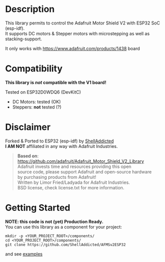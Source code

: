 # Description

This library permits to control the Adafruit Motor Shield V2 with ESP32 SoC (esp-idf).    
It supports DC motors & Stepper motors with microstepping as well as stacking-support.  


It only works with https://www.adafruit.com/products/1438 board  

# Compatibility
<b>This library is *not* compatible with the V1 board!</b>  

Tested on ESP32D0WDQ6 (DevKitC)  
 - DC Motors: tested (OK)  
 - Steppers: <b>not</b> tested (?)  

# Disclaimer

Forked & Ported to ESP32 (esp-idf) by [ShellAddicted](https://github.com/ShellAddicted)  
<b>I AM NOT</b> affiliated in any way with Adafruit Industries.

><b>Based on</b>: https://github.com/adafruit/Adafruit_Motor_Shield_V2_Library  
>Adafruit invests time and resources providing this open  
>source code, please support Adafruit and open-source hardware  
>by purchasing products from Adafruit!  
>Written by Limor Fried/Ladyada for Adafruit Industries.  
>BSD license, check license.txt for more information.  

# Getting Started
<b>NOTE: this code is not (yet) Production Ready.</b>  
You can use this library as a component for your project:  
```
mkdir -p <YOUR_PROJECT_ROOT>/components/
cd <YOUR_PROJECT_ROOT>/components/
git clone https://github.com/ShellAddicted/AFMSv2ESP32
```
and see [examples](https://github.com/ShellAddicted/AFMSv2ESP32/tree/master/examples)
